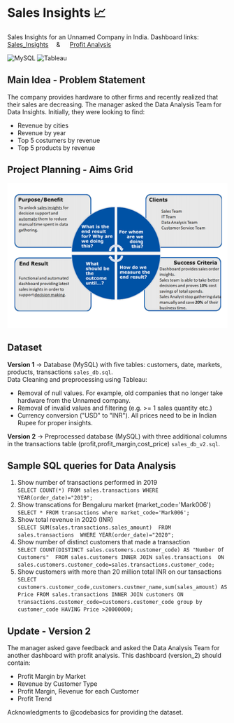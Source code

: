 # Sales Insights :chart_with_upwards_trend:
Sales Insights for an Unnamed Company in India.
Dashboard links: [Sales_Insights](https://public.tableau.com/views/SalesInsights_16181408686320/SalesDashboard?:language=en&:retry=yes&:display_count=y&:origin=viz_share_link)&emsp; & &emsp; [Profit Analysis](https://public.tableau.com/views/Profit_Analysis_16182248368330/ProfitAnalysisDashboard?:language=en&:retryBootstrapAttempts=1&:display_count=y&:origin=viz_share_link)

![MySQL](https://img.shields.io/badge/-MySQL-blue) ![Tableau](https://img.shields.io/badge/-Tableau-orange)

## Main Idea - Problem Statement
The company provides hardware to other firms and recently realized that their sales are decreasing. The manager asked the Data Analysis Team for Data Insights. Initially, they were looking to find:
- Revenue by cities
- Revenue by year
- Top 5 costumers by revenue
- Top 5 products by revenue

## Project Planning - Aims Grid
<p align="center">
  <img src="AimsGrid.png" width="600" title="Aims Grid">
</p>

## Dataset
**Version 1** -> Database (MySQL) with five tables: customers, date, markets, products, transactions 
`sales_db.sql`.<br>
Data Cleaning and preprocessing using Tableau:
- Removal of null values. For example, old companies that no longer take hardware from the Unnamed company.
- Removal of invalid values and filtering (e.g. >= 1 sales quantity etc.)
- Currency conversion ("USD" to "INR"). All prices need to be in Indian Rupee for proper insights.

**Version 2** -> Preprocessed database (MySQL) with three additional columns in the transactions table (profit,profit_margin,cost_price) 
`sales_db_v2.sql`.
## Sample SQL queries for Data Analysis

1. Show number of transactions performed in 2019 <br>
`SELECT COUNT(*) FROM sales.transactions WHERE YEAR(order_date)="2019";`
2. Show transcations for Bengaluru market (market_code='Mark006') <br>
`SELECT * FROM transactions where market_code='Mark006';`
3. Show total revenue in 2020 (INR) <br>
`SELECT SUM(sales.transactions.sales_amount) 
FROM sales.transactions 
WHERE YEAR(order_date)="2020";`
4. Show number of distinct customers that made a transaction <br>
`SELECT COUNT(DISTINCT sales.customers.customer_code) AS "Number Of Customers" 
FROM sales.customers
		INNER JOIN sales.transactions 
                ON sales.customers.customer_code=sales.transactions.customer_code;`
5. Show customers with more than 20 million total INR on our tansactions <br>
`SELECT customers.customer_code,customers.custmer_name,sum(sales_amount) AS Price FROM sales.transactions
INNER JOIN customers ON transactions.customer_code=customers.customer_code
group by customer_code HAVING Price >20000000;`

## Update - Version 2
The manager asked gave feedback and asked the Data Analysis Team for another dashboard with profit analysis. This dashboard (version_2) should contain:
- Profit Margin by Market
- Revenue by Customer Type
- Profit Margin, Revenue for each Customer
- Profit Trend

Acknowledgments to @codebasics for providing the dataset.

